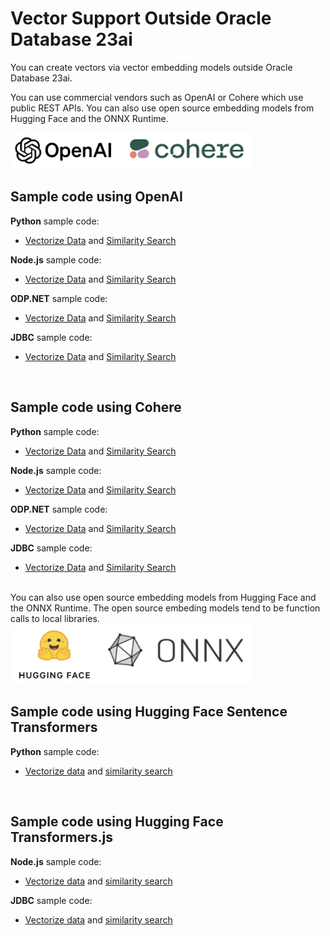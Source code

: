 # Vector Support Outside Oracle Database 23ai

You can create vectors via vector embedding models outside Oracle Database 23ai.

You can use commercial vendors such as OpenAI or Cohere which use public REST APIs.
You can also use open source embedding models from Hugging Face and the ONNX Runtime.

<img src="images/OpenAI_Cohere.png" width="384" alt="OpenAI and Cohere"/>

## Sample code using OpenAI

**Python** sample code:
- [Vectorize Data](../python-oracledb/vectorize_table_openai.py) and [Similarity Search](../python-oracledb/similarity_search_OpenAI.py)

**Node.js** sample code:
- [Vectorize Data](../node-oracledb/vectorizeTableOpenAI.js) and [Similarity Search](../node-oracledb/similaritySearchOpenAI.js)

**ODP.NET** sample code:
- [Vectorize Data](../odp.net/OpenAI_VectorizeTable.cs) and [Similarity Search](../odp.net/OpenAI_SimilaritySearch.cs)

**JDBC** sample code:
- [Vectorize Data](../jdbc/ai-vector-search-oracle-jdbc-examples-main/ojdbc-vector-examples-openai/README.md) and [Similarity Search](../jdbc/ai-vector-search-oracle-jdbc-examples-main/ojdbc-vector-examples-openai/src/main/java/oracle/jdbc/vector/examples/openai/OpenAiSimilaritySearch.java)

<br>

## Sample code using Cohere
**Python** sample code:
- [Vectorize Data](../python-oracledb/vectorize_table_Cohere.py) and [Similarity Search](../python-oracledb/similarity_search_Cohere.py)

**Node.js** sample code:
- [Vectorize Data](../node-oracledb/vectorizeTableCohere.js) and [Similarity Search](../node-oracledb/similaritySearchCohere.js)

**ODP.NET** sample code:
- [Vectorize Data](../odp.net/Cohere_VectorizeTable.cs) and [Similarity Search](../odp.net/Cohere_SimilaritySearch.cs)

**JDBC** sample code:
- [Vectorize Data](../jdbc/ai-vector-search-oracle-jdbc-examples-main/ojdbc-vector-examples-cohere) and [Similarity Search](../jdbc/ai-vector-search-oracle-jdbc-examples-main/ojdbc-vector-examples-cohere/src/main/java/oracle/jdbc/vector/examples/cohere/CohereSimilaritySearch.java)


<br>
You can also use open source embedding models from Hugging Face and the ONNX Runtime.  The open source embeding models tend to be function calls to local libraries.

<img src="images/HF_ONNX.png" width="384" alt="Hugging Face and ONNX Runtime"/>

<br>

## Sample code using Hugging Face Sentence Transformers

**Python** sample code:
- [Vectorize data](../python-oracledb/vectorize_table_SentenceTransformers.py) and [similarity search]()
 
<br>

## Sample code using Hugging Face Transformers.js

**Node.js** sample code:
- [Vectorize data](../node-oracledb/vectorizeTableHFTransformers.js) and [similarity search](../node-oracledb/similaritySearchHFTransformers.js)


**JDBC** sample code:
- [Vectorize data](jdbc/ai-vector-search-oracle-jdbc-examples-main/ojdbc-vector-examples-onnx) and [similarity search](jdbc/ai-vector-search-oracle-jdbc-examples-main/ojdbc-vector-examples-onnx)
